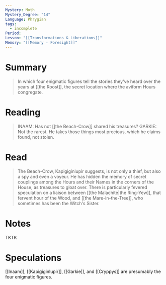 ```yaml
---
Mystery: Moth
Mystery_Degree: "14"
Language: Phrygian
tags:
  - incomplete
Period: 
Lesson: "[[Transformations & Liberations]]"
Memory: "[[Memory - Foresight]]"
---
```

# Summary
> In which four enigmatic figures tell the stories they've heard over the years at [[the Roost]], the secret location where the aviform Hours congregate.
# Reading
> INAAM: Has not [[the Beach-Crow]] shared his treasures? GARKIE: Not the rarest. He takes those things most precious, which he claims found, not stolen.
# Read
> The Beach-Crow, Kapigiginlupir suggests, is not only a thief, but also a spy and even a voyeur. He has hidden the memory of secret couplings among the Hours and their Names in the corners of the House, as treasures to gloat over. There is particularly fevered speculation on a liaison between [[the Malachite|the Ring-Yew]], that fervent hour of the Wood, and [[the Mare-in-the-Tree]], who sometimes has been the Witch's Sister.
# Notes
TKTK
# Speculations
[[Inaam]], [[Kapigiginlupir]], [[Garkie]], and [[Cryppys]] are presumably the four enigmatic figures.